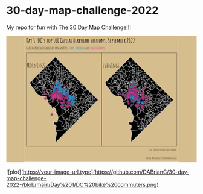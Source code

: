 # 30-day-map-challenge-2022

My repo for fun with [The 30 Day Map Challenge!!!](https://30daymapchallenge.com/)

![plot](https://github.com/DABrianC/30-day-map-challenge-2022-/blob/main/Day%201/DC%20bike%20commuters.png) 

![plot](https://your-image-url.type](https://github.com/DABrianC/30-day-map-challenge-2022-/blob/main/Day%201/DC%20bike%20commuters.png)


